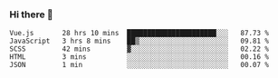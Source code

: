 ### Hi there 👋

<!--
**xin-code/Xin-code** is a ✨ _special_ ✨ repository because its `README.md` (this file) appears on your GitHub profile.

Here are some ideas to get you started:
<!--START_SECTION:waka-->
```text
Vue.js       28 hrs 10 mins  ██████████████████████░░░   87.73 % 
JavaScript   3 hrs 8 mins    ██▒░░░░░░░░░░░░░░░░░░░░░░   09.81 % 
SCSS         42 mins         ▓░░░░░░░░░░░░░░░░░░░░░░░░   02.22 % 
HTML         3 mins          ░░░░░░░░░░░░░░░░░░░░░░░░░   00.16 % 
JSON         1 min           ░░░░░░░░░░░░░░░░░░░░░░░░░   00.07 % 
```
<!--END_SECTION:waka-->
